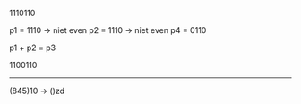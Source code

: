 1110110

p1 = 1110 -> niet even
p2 = 1110 -> niet even
p4 = 0110

p1 + p2 = p3

1100110

-------------------------------


(845)10 -> ()zd





